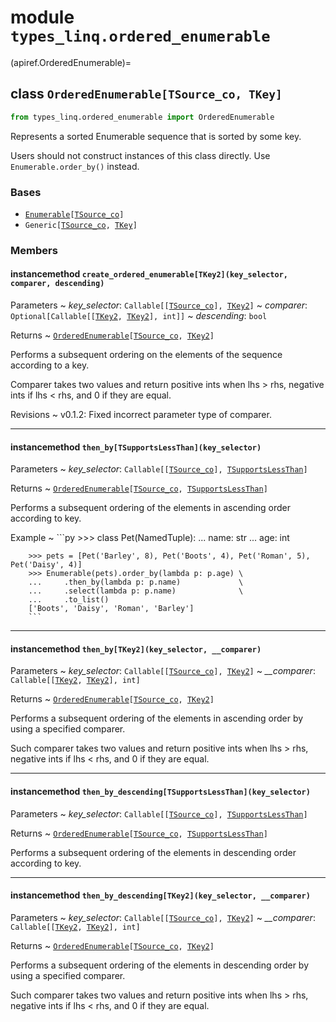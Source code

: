 # module ``types_linq.ordered_enumerable``

(apiref.OrderedEnumerable)=
## class `OrderedEnumerable[TSource_co, TKey]`

```py
from types_linq.ordered_enumerable import OrderedEnumerable
```

Represents a sorted Enumerable sequence that is sorted by some key.

Users should not construct instances of this class directly. Use `Enumerable.order_by()` instead.

### Bases

- [`Enumerable`](apiref.Enumerable)`[`[`TSource_co`](apiref.TSource_co)`]`
- `Generic[`[`TSource_co`](apiref.TSource_co)`, `[`TKey`](apiref.TKey)`]`

### Members

#### instancemethod `create_ordered_enumerable[TKey2](key_selector, comparer, descending)`

Parameters
  ~ *key_selector*: `Callable[[`[`TSource_co`](apiref.TSource_co)`], `[`TKey2`](apiref.TKey2)`]`
  ~ *comparer*: `Optional[Callable[[`[`TKey2`](apiref.TKey2)`, `[`TKey2`](apiref.TKey2)`], int]]`
  ~ *descending*: `bool`

Returns
  ~ [`OrderedEnumerable`](apiref.OrderedEnumerable)`[`[`TSource_co`](apiref.TSource_co)`, `[`TKey2`](apiref.TKey2)`]`

Performs a subsequent ordering on the elements of the sequence according to a key.

Comparer takes two values and return positive ints when lhs > rhs, negative ints
if lhs < rhs, and 0 if they are equal.

Revisions
    ~ v0.1.2: Fixed incorrect parameter type of comparer.

---

#### instancemethod `then_by[TSupportsLessThan](key_selector)`

Parameters
  ~ *key_selector*: `Callable[[`[`TSource_co`](apiref.TSource_co)`], `[`TSupportsLessThan`](apiref.TSupportsLessThan)`]`

Returns
  ~ [`OrderedEnumerable`](apiref.OrderedEnumerable)`[`[`TSource_co`](apiref.TSource_co)`, `[`TSupportsLessThan`](apiref.TSupportsLessThan)`]`

Performs a subsequent ordering of the elements in ascending order according to key.

Example
    ~   ```py
        >>> class Pet(NamedTuple):
        ...     name: str
        ...     age: int

        >>> pets = [Pet('Barley', 8), Pet('Boots', 4), Pet('Roman', 5), Pet('Daisy', 4)]
        >>> Enumerable(pets).order_by(lambda p: p.age) \
        ...     .then_by(lambda p: p.name)             \
        ...     .select(lambda p: p.name)              \
        ...     .to_list()
        ['Boots', 'Daisy', 'Roman', 'Barley']
        ```

---

#### instancemethod `then_by[TKey2](key_selector, __comparer)`

Parameters
  ~ *key_selector*: `Callable[[`[`TSource_co`](apiref.TSource_co)`], `[`TKey2`](apiref.TKey2)`]`
  ~ *__comparer*: `Callable[[`[`TKey2`](apiref.TKey2)`, `[`TKey2`](apiref.TKey2)`], int]`

Returns
  ~ [`OrderedEnumerable`](apiref.OrderedEnumerable)`[`[`TSource_co`](apiref.TSource_co)`, `[`TKey2`](apiref.TKey2)`]`

Performs a subsequent ordering of the elements in ascending order by using a specified comparer.

Such comparer takes two values and return positive ints when lhs > rhs, negative ints
if lhs < rhs, and 0 if they are equal.

---

#### instancemethod `then_by_descending[TSupportsLessThan](key_selector)`

Parameters
  ~ *key_selector*: `Callable[[`[`TSource_co`](apiref.TSource_co)`], `[`TSupportsLessThan`](apiref.TSupportsLessThan)`]`

Returns
  ~ [`OrderedEnumerable`](apiref.OrderedEnumerable)`[`[`TSource_co`](apiref.TSource_co)`, `[`TSupportsLessThan`](apiref.TSupportsLessThan)`]`

Performs a subsequent ordering of the elements in descending order according to key.

---

#### instancemethod `then_by_descending[TKey2](key_selector, __comparer)`

Parameters
  ~ *key_selector*: `Callable[[`[`TSource_co`](apiref.TSource_co)`], `[`TKey2`](apiref.TKey2)`]`
  ~ *__comparer*: `Callable[[`[`TKey2`](apiref.TKey2)`, `[`TKey2`](apiref.TKey2)`], int]`

Returns
  ~ [`OrderedEnumerable`](apiref.OrderedEnumerable)`[`[`TSource_co`](apiref.TSource_co)`, `[`TKey2`](apiref.TKey2)`]`

Performs a subsequent ordering of the elements in descending order by using a specified comparer.

Such comparer takes two values and return positive ints when lhs > rhs, negative ints
if lhs < rhs, and 0 if they are equal.

